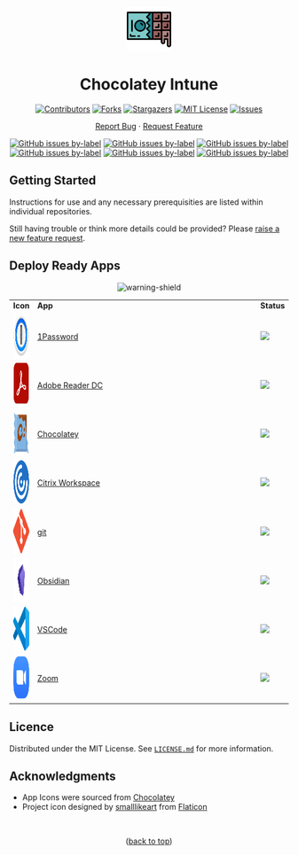 <div align="center">
  
  <a href="https://github.com/ALARP-Solutions/Chocolatey-Intune">
    <img src="logo.png" alt="Logo" width="80" height="80">
  </a>

  <h1 id="top">Chocolatey Intune</h1>

  [![Contributors][contributors-shield]][contributors-url]
  [![Forks][forks-shield]][forks-url]
  [![Stargazers][stars-shield]][stars-url]
  [![MIT License][license-shield]][license-url]
  [![Issues][issues-shield]][issues-url]
  <br />
  
  [Report Bug](https://github.com/ALARP-Solutions/Chocolatey-Intune/issues/new?assignees=&labels=bug&template=bug_report.md&title=)
  ·
  [Request Feature](https://github.com/ALARP-Solutions/Chocolatey-Intune/issues/new?assignees=&labels=enhancement&template=feature_request.md&title=)
  
  [![GitHub issues by-label](https://img.shields.io/github/issues/ALARP-Solutions/Chocolatey-Intune/bug?color=red&label=Bugs&style=flat-square)](https://github.com/ALARP-Solutions/Chocolatey-Intune/labels/bug)
  [![GitHub issues by-label](https://img.shields.io/github/issues/ALARP-Solutions/Chocolatey-Intune/documentation?color=blue&label=Documentation&style=flat-square)](https://github.com/ALARP-Solutions/Chocolatey-Intune/labels/documentation)
  [![GitHub issues by-label](https://img.shields.io/github/issues/ALARP-Solutions/Chocolatey-Intune/enhancement?color=aqua&label=Enhancements&style=flat-square)](https://github.com/ALARP-Solutions/Chocolatey-Intune/labels/enhancement)
  [![GitHub issues by-label](https://img.shields.io/github/issues/ALARP-Solutions/Chocolatey-Intune/good%2520first%2520issue?color=purple&label=Good%20First%20Issue&style=flat-square)](https://github.com/ALARP-Solutions/Chocolatey-Intune/labels/good%20first%20issue)
  [![GitHub issues by-label](https://img.shields.io/github/issues/ALARP-Solutions/Chocolatey-Intune/Help%20Wanted?color=forestgreen&label=Help%20Wanted&style=flat-square)](https://github.com/ALARP-Solutions/Chocolatey-Intune/labels/help%20wanted)
  [![GitHub issues by-label](https://img.shields.io/github/issues/ALARP-Solutions/Chocolatey-Intune/security?color=black&label=Security&style=flat-square)](https://github.com/ALARP-Solutions/Chocolatey-Intune/labels/security)
  
</div>

## Getting Started

Instructions for use and any necessary prerequisities are listed within individual repositories.

Still having trouble or think more details could be provided? Please [raise a new feature request](https://github.com/ALARP-Solutions/Chocolatey-Intune/issues/new?assignees=&labels=documentation&template=feature_request.md&title=).

## Deploy Ready Apps
<div align="center">

![warning-shield]

<table width="100%">
  <tr>
    <td width="100px"><b>Icon</b></td>
    <td width="90%"><b>App</b></td>
    <td width="auto"><b>Status</b></td>
  </tr>
  <tr>
    <td><a href="https://github.com/ALARP-Solutions/Chocolatey-Intune/tree/master/1Password"><img src="/1Password/logo.png" alt="Logo" width="80" height="80"></a></td>
    <td><a href="https://github.com/ALARP-Solutions/Chocolatey-Intune/tree/master/1Password">1Password</a></td>
    <td><img src="https://img.shields.io/badge/-Not%20Ready-red"></td>
  </tr>
  <tr>
    <td><a href="https://github.com/ALARP-Solutions/Chocolatey-Intune/tree/master/Adobe%20Reader%20DC"><img src="https://github.com/ALARP-Solutions/Chocolatey-Intune/blob/master/Adobe%20Reader%20DC/logo.png" alt="Logo" width="80" height="80"></a></td>
    <td><a href="https://github.com/ALARP-Solutions/Chocolatey-Intune/tree/master/Adobe%20Reader%20DC">Adobe Reader DC</a></td>
    <td><img src="https://img.shields.io/badge/-Under%20Development-orange"></td>
  </tr>
  <tr>
    <td><a href="https://github.com/ALARP-Solutions/Chocolatey-Intune/tree/master/Chocolatey"><img src="https://github.com/ALARP-Solutions/Chocolatey-Intune/blob/master/Chocolatey/logo.png" alt="Logo" width="80" height="80"></a></td>
    <td><a href="https://github.com/ALARP-Solutions/Chocolatey-Intune/tree/master/Chocolatey">Chocolatey</a></td>
    <td><img src="https://img.shields.io/badge/-Under%20Development-orange"></td>
  </tr>
  <tr>
    <td><a href="https://github.com/ALARP-Solutions/Chocolatey-Intune/tree/master/Citrix-Workspace"><img src="https://github.com/ALARP-Solutions/Chocolatey-Intune/blob/master/Citrix-Workspace/logo.png" alt="Logo" width="80" height="80"></a></td>
    <td><a href="https://github.com/ALARP-Solutions/Chocolatey-Intune/tree/master/Citrix-Workspace">Citrix Workspace</a></td>
    <td><img src="https://img.shields.io/badge/-Under%20Development-orange"></td>
  </tr>
  <tr>
    <td><a href="https://github.com/ALARP-Solutions/Chocolatey-Intune/tree/master/Git"><img src="https://github.com/ALARP-Solutions/Chocolatey-Intune/blob/master/Git/logo.png" alt="Logo" width="80" height="80"></a></td>
    <td><a href="https://github.com/ALARP-Solutions/Chocolatey-Intune/tree/master/git">git</a></td>
    <td><img src="https://img.shields.io/badge/-Under%20Development-orange"></td>
  </tr>
  <tr>
    <td><a href="https://github.com/ALARP-Solutions/Chocolatey-Intune/tree/master/Obsidian"><img src="https://github.com/ALARP-Solutions/Chocolatey-Intune/blob/master/Obsidian/logo.png" alt="Logo" width="80" height="80"></a></td>
    <td><a href="https://github.com/ALARP-Solutions/Chocolatey-Intune/tree/master/Obsidian">Obsidian</a></td>
    <td><img src="https://img.shields.io/badge/-Not%20Ready-red"></td>
  </tr>
  <tr>
    <td><a href="https://github.com/ALARP-Solutions/Chocolatey-Intune/tree/master/VSCode"><img src="https://github.com/ALARP-Solutions/Chocolatey-Intune/blob/master/VSCode/logo.png" alt="Logo" width="80" height="80"></a></td>
    <td><a href="https://github.com/ALARP-Solutions/Chocolatey-Intune/tree/master/VSCode">VSCode</a></td>
    <td><img src="https://img.shields.io/badge/-Working-green"></td>
  </tr>
  <tr>
    <td><a href="https://github.com/ALARP-Solutions/Chocolatey-Intune/tree/master/Zoom"><img src="https://github.com/ALARP-Solutions/Chocolatey-Intune/blob/master/Zoom/logo.png" alt="Logo" width="80" height="80"></a></td>
    <td><a href="https://github.com/ALARP-Solutions/Chocolatey-Intune/tree/master/Zoom">Zoom</a></td>
    <td><img src="https://img.shields.io/badge/-Working-green"></td>
  </tr>
</table>

</div>

## Licence

Distributed under the MIT License. See [`LICENSE.md`](https://github.com/ALARP-Solutions/Chocolatey-Intune/blob/main/LICENSE.md) for more information.

## Acknowledgments

- App Icons were sourced from [Chocolatey](https://chocolatey.org/)
- Project icon designed by [smalllikeart](https://www.flaticon.com/authors/smalllikeart) from [Flaticon](https://www.flaticon.com/)

</br>
<p align="center">(<a href="#top">back to top</a>)</p>

[warning-shield]: https://img.shields.io/badge/-%E2%9A%A0%EF%B8%8F%20Many%20of%20these%20are%20likely%20still%20in%20development.%20Use%20them%20at%20your%20own%20peril%2C%20and%20test%20before%20you%20deploy!%20%E2%9A%A0%EF%B8%8F-red
[contributors-shield]: https://img.shields.io/github/contributors/ALARP-Solutions/Chocolatey-Intune.svg?style=for-the-badge
[contributors-url]: https://github.com/ALARP-Solutions/Chocolatey-Intune/graphs/contributors
[forks-shield]: https://img.shields.io/github/forks/ALARP-Solutions/Chocolatey-Intune.svg?style=for-the-badge
[forks-url]: https://github.com/ALARP-Solutions/Chocolatey-Intune/network/members
[stars-shield]: https://img.shields.io/github/stars/ALARP-Solutions/Chocolatey-Intune.svg?style=for-the-badge
[stars-url]: https://github.com/ALARP-Solutions/Chocolatey-Intune/stargazers
[issues-shield]: https://img.shields.io/github/issues/ALARP-Solutions/Chocolatey-Intune.svg?style=for-the-badge
[issues-url]: https://github.com/ALARP-Solutions/Chocolatey-Intune/issues
[license-shield]: https://img.shields.io/github/license/ALARP-Solutions/Chocolatey-Intune.svg?style=for-the-badge
[license-url]: https://github.com/ALARP-Solutions/Chocolatey-Intune/blob/master/LICENSE.txt
[size-shield]: https://img.shields.io/github/repo-size/alarp-solutions/Chocolatey-Intune
[under-development]: https://img.shields.io/badge/-Under%20Development-orange